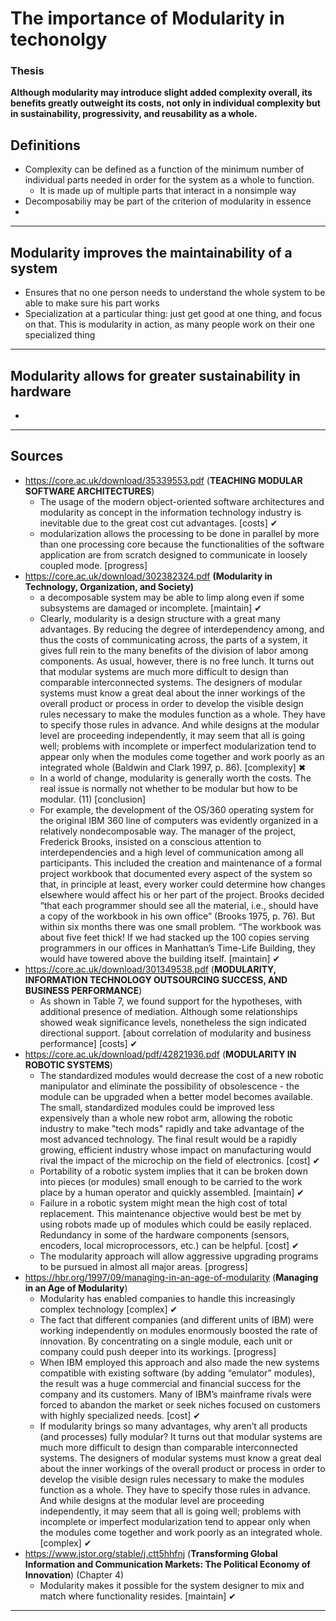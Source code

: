 # The importance of Modularity in techonolgy

### Thesis 
**Although modularity may introduce slight added complexity overall, its benefits greatly outweight its costs, not only in individual complexity but in sustainability, progressivity, and reusability as a whole.**



## Definitions
- Complexity can be defined as a function of the minimum number of individual parts needed in order for the system as a whole to function.
	- It is made up of multiple parts that interact in a nonsimple way
- Decomposabiliy may be part of the criterion of modularity in essence
- 

---

## Modularity improves the maintainability of a system
- Ensures that no one person needs to understand the whole system to be able to make sure his part works
- Specialization at a particular thing: just get good at one thing, and focus on that. This is modularity in action, as many people work on their one specialized thing

---

## Modularity allows for greater sustainability in hardware

- 

---

## Sources
- https://core.ac.uk/download/35339553.pdf (**TEACHING MODULAR SOFTWARE ARCHITECTURES**)
	- The usage of the modern object-oriented software architectures and modularity as concept in the information technology industry is inevitable due to the great cost cut advantages. [costs] ✔
	- modularization allows the processing to be done in parallel by more than one processing core because the functionalities of the software application are from scratch designed to communicate in loosely coupled mode. [progress]
- https://core.ac.uk/download/302382324.pdf **(Modularity in Technology, Organization, and Society)**
	- a decomposable system may be able to limp along even if some subsystems are damaged or incomplete. [maintain] ✔
	- Clearly, modularity is a design structure with a great many advantages. By reducing the degree of interdependency among, and thus the costs of communicating across, the parts of a system, it gives full rein to the many benefits of the division of labor among components. As usual, however, there is no free lunch. It turns out that modular systems are much more difficult to design than comparable interconnected systems. The designers of modular systems must know a great deal about the inner workings of the overall product or process in order to develop the visible design rules necessary to make the modules function as a whole. They have to specify those rules in advance. And while designs at the modular level are proceeding independently, it may seem that all is going well; problems with incomplete or imperfect modularization tend to appear only when the modules come together and work poorly as an integrated whole (Baldwin and Clark 1997, p. 86). [complexity] ✖
	- In a world of change, modularity is generally worth the costs. The real issue is normally not whether to be modular but how to be modular. (11) [conclusion]
	- For example, the development of the OS/360 operating system for the original IBM 360 line of computers was evidently organized in a relatively nondecomposable way. The manager of the project, Frederick Brooks, insisted on a conscious attention to interdependencies and a high level of communication among all participants. This included the creation and maintenance of a formal project workbook that documented every aspect of the system so that, in principle at least, every worker could determine how changes elsewhere would affect his or her part of the project. Brooks decided “that each programmer should see all the material, i.e., should have a copy of the workbook in his own office” (Brooks 1975, p. 76). But within six months there was one small problem. “The workbook was about five feet thick! If we had stacked up the 100 copies serving programmers in our offices in Manhattan’s Time-Life Building, they would have towered above the building itself. [maintain] ✔
- https://core.ac.uk/download/301349538.pdf (**MODULARITY, INFORMATION TECHNOLOGY OUTSOURCING SUCCESS, AND BUSINESS PERFORMANCE**)
	- As shown in Table 7, we found support for the hypotheses, with additional presence of mediation. Although some relationships showed weak significance levels, nonetheless the sign indicated directional support. [about correlation of modularity and business performance] [costs] ✔
- https://core.ac.uk/download/pdf/42821936.pdf (**MODULARITY IN ROBOTIC SYSTEMS**)
	- The standardized modules would decrease the cost of a new robotic manipulator and eliminate the possibility of obsolescence - the module can be upgraded when a better model becomes available. The small, standardized modules could be improved less expensively than a whole new robot arm, allowing the robotic industry to make "tech mods" rapidly and take advantage of the most advanced technology. The final result would be a rapidly growing, efficient industry whose impact on manufacturing would rival the impact of the microchip on the field of electronics. [cost] ✔
	- Portability of a robotic system implies that it can be broken down into pieces (or modules) small enough to be carried to the work place by a human operator and quickly assembled. [maintain] ✔
	- Failure in a robotic system might mean the high cost of total replacement. This maintenance objective would best be met by using robots made up of modules which could be easily replaced. Redundancy in some of the hardware components (sensors, encoders, local microprocessors, etc.) can be helpful. [cost] ✔
	- The modularity approach will allow aggressive upgrading programs to be pursued in almost all major areas. [progress]
- https://hbr.org/1997/09/managing-in-an-age-of-modularity (**Managing in an Age of Modularity**)
	- Modularity has enabled companies to handle this increasingly complex technology [complex] ✔
	- The fact that different companies (and different units of IBM) were working independently on modules enormously boosted the rate of innovation. By concentrating on a single module, each unit or company could push deeper into its workings. [progress]
	- When IBM employed this approach and also made the new systems compatible with existing software (by adding “emulator” modules), the result was a huge commercial and financial success for the company and its customers. Many of IBM’s mainframe rivals were forced to abandon the market or seek niches focused on customers with highly specialized needs. [cost] ✔
	- If modularity brings so many advantages, why aren’t all products (and processes) fully modular? It turns out that modular systems are much more difficult to design than comparable interconnected systems. The designers of modular systems must know a great deal about the inner workings of the overall product or process in order to develop the visible design rules necessary to make the modules function as a whole. They have to specify those rules in advance. And while designs at the modular level are proceeding independently, it may seem that all is going well; problems with incomplete or imperfect modularization tend to appear only when the modules come together and work poorly as an integrated whole. [complex] ✔
- https://www.jstor.org/stable/j.ctt5hhfnj (**Transforming Global Information and Communication Markets: The Political Economy of Innovation**) (Chapter 4)
	- Modularity makes it possible for the system designer to mix and match where functionality resides. [maintain] ✔
---

